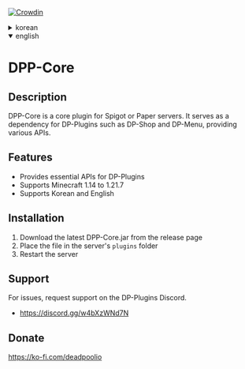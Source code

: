 [![Crowdin](https://badges.crowdin.net/dp-plugins/localized.svg)](https://crowdin.com/project/dp-plugins)

<details>
	<summary>korean</summary>
	
# DPP-Core

## 설명

DPP-Core는 Spigot 또는 Paper 서버용 코어 플러그인입니다. DP-Shop, DP-Menu 등 DP-PLUGINS의 의존성으로 사용되며, 다양한 API를 제공합니다.

## 기능

- DP-PLUGINS를 위한 필수 API 제공
- Minecraft 1.14\~1.21.7 지원
- 한국어 및 영어 지원

## 설치

1. 릴리즈 페이지에서 최신 DPP-Core.jar 다운로드
2. 서버의 `plugins` 폴더에 파일 추가
3. 서버 재시작

## 지원

문제가 있을 경우 DP-Plugins Discord에서 지원 요청.
- https://discord.gg/w4bXzWNd7N

## 기부
https://ko-fi.com/deadpoolio
</details>

<details open>
	<summary>english</summary>
	
# DPP-Core

## Description

DPP-Core is a core plugin for Spigot or Paper servers. It serves as a dependency for DP-Plugins such as DP-Shop and DP-Menu, providing various APIs.

## Features

- Provides essential APIs for DP-Plugins
- Supports Minecraft 1.14 to 1.21.7
- Supports Korean and English

## Installation

1. Download the latest DPP-Core.jar from the release page
2. Place the file in the server's `plugins` folder
3. Restart the server

## Support

For issues, request support on the DP-Plugins Discord.
- https://discord.gg/w4bXzWNd7N

## Donate
https://ko-fi.com/deadpoolio
</details>
